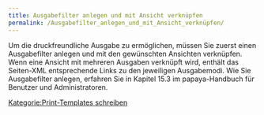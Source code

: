 ```yaml
---
title: Ausgabefilter anlegen und mit Ansicht verknüpfen
permalink: /Ausgabefilter_anlegen_und_mit_Ansicht_verknüpfen/
---
```


Um die druckfreundliche Ausgabe zu ermöglichen, müssen Sie zuerst einen Ausgabefilter anlegen und mit den gewünschten Ansichten verknüpfen. Wenn eine Ansicht mit mehreren Ausgaben verknüpft wird, enthält das Seiten-XML entsprechende Links zu den jeweiligen Ausgabemodi. Wie Sie Ausgabefilter anlegen, erfahren Sie in Kapitel 15.3 im papaya-Handbuch für Benutzer und Administratoren.

[Kategorie:Print-Templates schreiben](/Kategorie:Print-Templates_schreiben )